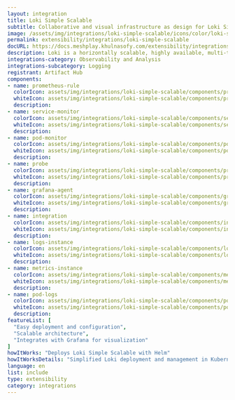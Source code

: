 ```yaml
---
layout: integration
title: Loki Simple Scalable
subtitle: Collaborative and visual infrastructure as design for Loki Simple Scalable
image: /assets/img/integrations/loki-simple-scalable/icons/color/loki-simple-scalable-color.svg
permalink: extensibility/integrations/loki-simple-scalable
docURL: https://docs.meshplay.khulnasofy.com/extensibility/integrations/loki-simple-scalable
description: Loki is a horizontally scalable, highly available, multi-tenant log aggregation system inspired by Prometheus. It is designed to be very cost effective and easy to operate. It does not index the contents of the logs, but rather a set of labels for each log stream.
integrations-category: Observability and Analysis
integrations-subcategory: Logging
registrant: Artifact Hub
components: 
- name: prometheus-rule
  colorIcon: assets/img/integrations/loki-simple-scalable/components/prometheus-rule/icons/color/prometheus-rule-color.svg
  whiteIcon: assets/img/integrations/loki-simple-scalable/components/prometheus-rule/icons/white/prometheus-rule-white.svg
  description: 
- name: service-monitor
  colorIcon: assets/img/integrations/loki-simple-scalable/components/service-monitor/icons/color/service-monitor-color.svg
  whiteIcon: assets/img/integrations/loki-simple-scalable/components/service-monitor/icons/white/service-monitor-white.svg
  description: 
- name: pod-monitor
  colorIcon: assets/img/integrations/loki-simple-scalable/components/pod-monitor/icons/color/pod-monitor-color.svg
  whiteIcon: assets/img/integrations/loki-simple-scalable/components/pod-monitor/icons/white/pod-monitor-white.svg
  description: 
- name: probe
  colorIcon: assets/img/integrations/loki-simple-scalable/components/probe/icons/color/probe-color.svg
  whiteIcon: assets/img/integrations/loki-simple-scalable/components/probe/icons/white/probe-white.svg
  description: 
- name: grafana-agent
  colorIcon: assets/img/integrations/loki-simple-scalable/components/grafana-agent/icons/color/grafana-agent-color.svg
  whiteIcon: assets/img/integrations/loki-simple-scalable/components/grafana-agent/icons/white/grafana-agent-white.svg
  description: 
- name: integration
  colorIcon: assets/img/integrations/loki-simple-scalable/components/integration/icons/color/integration-color.svg
  whiteIcon: assets/img/integrations/loki-simple-scalable/components/integration/icons/white/integration-white.svg
  description: 
- name: logs-instance
  colorIcon: assets/img/integrations/loki-simple-scalable/components/logs-instance/icons/color/logs-instance-color.svg
  whiteIcon: assets/img/integrations/loki-simple-scalable/components/logs-instance/icons/white/logs-instance-white.svg
  description: 
- name: metrics-instance
  colorIcon: assets/img/integrations/loki-simple-scalable/components/metrics-instance/icons/color/metrics-instance-color.svg
  whiteIcon: assets/img/integrations/loki-simple-scalable/components/metrics-instance/icons/white/metrics-instance-white.svg
  description: 
- name: pod-logs
  colorIcon: assets/img/integrations/loki-simple-scalable/components/pod-logs/icons/color/pod-logs-color.svg
  whiteIcon: assets/img/integrations/loki-simple-scalable/components/pod-logs/icons/white/pod-logs-white.svg
  description: 
featureList: [
  "Easy deployment and configuration",
  "Scalable architecture",
  "Integrates with Grafana for visualization"
]
howItWorks: "Deploys Loki Simple Scalable with Helm"
howItWorksDetails: "Simplified Loki deployment and management in Kubernetes"
language: en
list: include
type: extensibility
category: integrations
---
```

